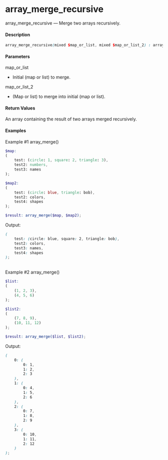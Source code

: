 # array_merge_recursive

array_merge_recursive — Merge two arrays recursively.

#### __Description__

```scss
array_merge_recursive(mixed $map_or_list, mixed $map_or_list_2) : array
```

#### __Parameters__
map_or_list
- Initial (map or list) to merge.
  
map_or_list_2
- (Map or list) to merge into initial (map or list).

#### __Return Values__
An array containing the result of two arrays merged recursively.


#### __Examples__
Example #1 array_merge()
```scss
$map:
(  
    test: (circle: 1, square: 2, triangle: 3),
    test2: numbers,
    test3: names
);

$map2:
(  
    test: (circle: blue, triangle: bob),
    test2: colors,
    test4: shapes
);

$result: array_merge($map, $map2);
```
Output:
```scss
(  
    test: (circle: blue, square: 2, triangle: bob),
    test2: colors,
    test3: names,
    test4: shapes
);
```
\
Example #2 array_merge()
```scss
$list:
(  
    (1, 2, 3),
    (4, 5, 6)
);

$list2:
(  
    (7, 8, 9),
    (10, 11, 12)
);

$result: array_merge($list, $list2);
```
Output:
```scss
(  
    0: (
        0: 1, 
        1: 2, 
        2: 3
    ),
    1: (
        0: 4, 
        1: 5, 
        2: 6
    ),
    2: (
        0: 7, 
        1: 8, 
        2: 9
    ),
    3: (
        0: 10, 
        1: 11, 
        2: 12
    )
);
```
